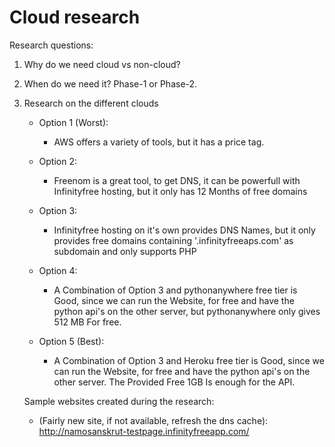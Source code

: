 # Cloud research

Research questions:

1. Why do we need cloud vs non-cloud?

2. When do we need it? Phase-1 or Phase-2.

3. Research on the different clouds
  
    * Option 1 (Worst):
      * AWS offers a variety of tools, but it has a price tag.

    * Option 2:
      * Freenom is a great tool, to get DNS, it can be powerfull with Infinityfree hosting, but it only has 12 Months of free domains

    * Option 3:
      * Infinityfree hosting on it's own provides DNS Names, but it only provides free domains containing '.infinityfreeaps.com' as subdomain and only supports PHP
    
    * Option 4:
      * A Combination of Option 3 and pythonanywhere free tier is Good, since we can run the Website, for free and have the python api's on the other server, but pythonanywhere only gives 512 MB For free.
      
    * Option 5 (Best):
      * A Combination of Option 3 and Heroku free tier is Good, since we can run the Website, for free and have the python api's on the other server. The Provided Free 1GB Is enough for the API.

    Sample websites created during the research:
      * (Fairly new site, if not available, refresh the dns cache): http://namosanskrut-testpage.infinityfreeapp.com/ 
   
